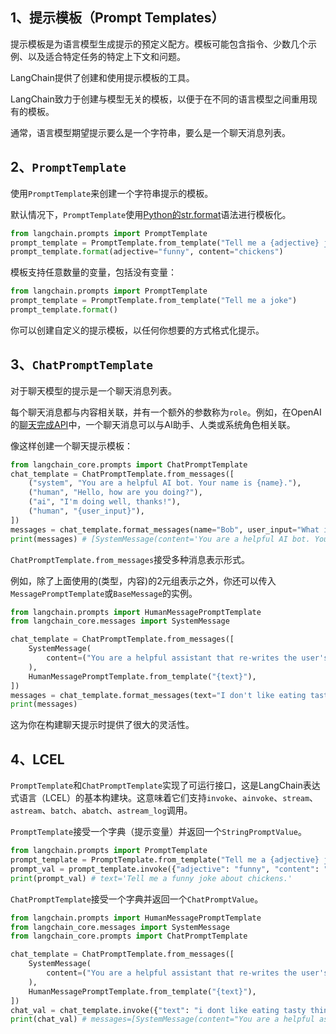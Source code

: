 ## 1、提示模板（Prompt Templates）

提示模板是为语言模型生成提示的预定义配方。模板可能包含指令、少数几个示例、以及适合特定任务的特定上下文和问题。

LangChain提供了创建和使用提示模板的工具。

LangChain致力于创建与模型无关的模板，以便于在不同的语言模型之间重用现有的模板。

通常，语言模型期望提示要么是一个字符串，要么是一个聊天消息列表。

## 2、`PromptTemplate`

使用`PromptTemplate`来创建一个字符串提示的模板。

默认情况下，`PromptTemplate`使用[Python的str.format](https://docs.python.org/3/library/stdtypes.html#str.format)语法进行模板化。

```python
from langchain.prompts import PromptTemplate
prompt_template = PromptTemplate.from_template("Tell me a {adjective} joke about {content}.")
prompt_template.format(adjective="funny", content="chickens")
```

模板支持任意数量的变量，包括没有变量：

```python
from langchain.prompts import PromptTemplate
prompt_template = PromptTemplate.from_template("Tell me a joke")
prompt_template.format()
```

你可以创建自定义的提示模板，以任何你想要的方式格式化提示。

## 3、`ChatPromptTemplate`

对于聊天模型的提示是一个聊天消息列表。

每个聊天消息都与内容相关联，并有一个额外的参数称为`role`。例如，在OpenAI的[聊天完成API](https://platform.openai.com/docs/guides/chat/introduction)中，一个聊天消息可以与AI助手、人类或系统角色相关联。

像这样创建一个聊天提示模板：

```python
from langchain_core.prompts import ChatPromptTemplate
chat_template = ChatPromptTemplate.from_messages([
    ("system", "You are a helpful AI bot. Your name is {name}."),
    ("human", "Hello, how are you doing?"),
    ("ai", "I'm doing well, thanks!"),
    ("human", "{user_input}"),
])
messages = chat_template.format_messages(name="Bob", user_input="What is your name?")
print(messages) # [SystemMessage(content='You are a helpful AI bot. Your name is Bob.'), HumanMessage(content='Hello, how are you doing?'), AIMessage(content="I'm doing well, thanks!"), HumanMessage(content='What is your name?')]
```

`ChatPromptTemplate.from_messages`接受多种消息表示形式。

例如，除了上面使用的(类型，内容)的2元组表示之外，你还可以传入`MessagePromptTemplate`或`BaseMessage`的实例。

```python
from langchain.prompts import HumanMessagePromptTemplate
from langchain_core.messages import SystemMessage

chat_template = ChatPromptTemplate.from_messages([
    SystemMessage(
        content=("You are a helpful assistant that re-writes the user's text to sound more upbeat."),
    ),
    HumanMessagePromptTemplate.from_template("{text}"),
])
messages = chat_template.format_messages(text="I don't like eating tasty things")
print(messages)
```

这为你在构建聊天提示时提供了很大的灵活性。

## 4、LCEL

`PromptTemplate`和`ChatPromptTemplate`实现了可运行接口，这是LangChain表达式语言（LCEL）的基本构建块。这意味着它们支持`invoke`、`ainvoke`、`stream`、`astream`、`batch`、`abatch`、`astream_log`调用。

`PromptTemplate`接受一个字典（提示变量）并返回一个`StringPromptValue`。

```python
from langchain.prompts import PromptTemplate
prompt_template = PromptTemplate.from_template("Tell me a {adjective} joke about {content}.")
prompt_val = prompt_template.invoke({"adjective": "funny", "content": "chickens"})
print(prompt_val) # text='Tell me a funny joke about chickens.'
```
`ChatPromptTemplate`接受一个字典并返回一个`ChatPromptValue`。

```python
from langchain.prompts import HumanMessagePromptTemplate
from langchain_core.messages import SystemMessage
from langchain_core.prompts import ChatPromptTemplate

chat_template = ChatPromptTemplate.from_messages([
    SystemMessage(
        content=("You are a helpful assistant that re-writes the user's text to sound more upbeat."),
    ),
    HumanMessagePromptTemplate.from_template("{text}"),
])
chat_val = chat_template.invoke({"text": "i dont like eating tasty things."})
print(chat_val) # messages=[SystemMessage(content="You are a helpful assistant that re-writes the user's text to sound more upbeat."), HumanMessage(content='i dont like eating tasty things.')]
```
